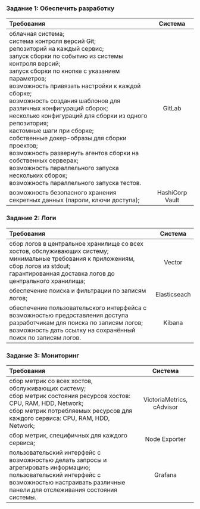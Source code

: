 ### Задание 1: Обеспечить разработку

| Требования |Система |
|:-----------|:------:|
|     облачная система;<br>    система контроля версий Git;<br>    репозиторий на каждый сервис;<br>    запуск сборки по событию из системы контроля версий;<br>    запуск сборки по кнопке с указанием параметров;<br>    возможность привязать настройки к каждой сборке;<br>    возможность создания шаблонов для различных конфигураций сборок;<br>    несколько конфигураций для сборки из одного репозитория;<br>    кастомные шаги при сборке;<br>    собственные докер-образы для сборки проектов;<br>    возможность развернуть агентов сборки на собственных серверах;<br>    возможность параллельного запуска нескольких сборок;<br>    возможность параллельного запуска тестов.<br> | GitLab |
|возможность безопасного хранения секретных данных (пароли, ключи доступа); | HashiCorp Vault|


### Задание 2: Логи

| Требования |Система |
|:-----------|:------:|
| сбор логов в центральное хранилище со всех хостов, обслуживающих систему;<br>     минимальные требования к приложениям, сбор логов из stdout;<br>     гарантированная доставка логов до центрального хранилища;<br> | Vector |
| обеспечение поиска и фильтрации по записям логов; | Elasticseach |
|обеспечение пользовательского интерфейса с возможностью предоставления доступа разработчикам для поиска по записям логов;<br>   возможность дать ссылку на сохранённый поиск по записям логов. | Kibana|


### Задание 3: Мониторинг

| Требования |          Система          |
|:-----------|:-------------------------:|
|сбор метрик со всех хостов, обслуживающих систему;<br>     сбор метрик состояния ресурсов хостов: CPU, RAM, HDD, Network;<br>     сбор метрик потребляемых ресурсов для каждого сервиса: CPU, RAM, HDD, Network; | VictoriaMetrics, cAdvisor |
| сбор метрик, специфичных для каждого сервиса;|       Node Exporter       |
| пользовательский интерфейс с возможностью делать запросы и агрегировать информацию;<br>     пользовательский интерфейс с возможностью настраивать различные панели для отслеживания состояния системы.|          Grafana          |

